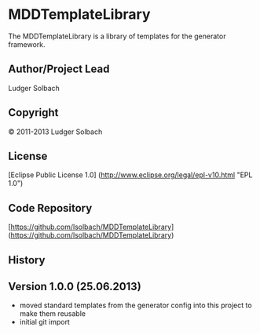 MDDTemplateLibrary
==================
The MDDTemplateLibrary is a library of templates for the generator framework.

Author/Project Lead
-------------------
Ludger Solbach

Copyright
---------
© 2011-2013 Ludger Solbach

License
-------
[Eclipse Public License 1.0] (http://www.eclipse.org/legal/epl-v10.html "EPL 1.0")

Code Repository
---------------
[https://github.com/lsolbach/MDDTemplateLibrary] (https://github.com/lsolbach/MDDTemplateLibrary)

History
-------

Version 1.0.0 (25.06.2013)
--------------------------
* moved standard templates from the generator config into this project to make them reusable
* initial git import
